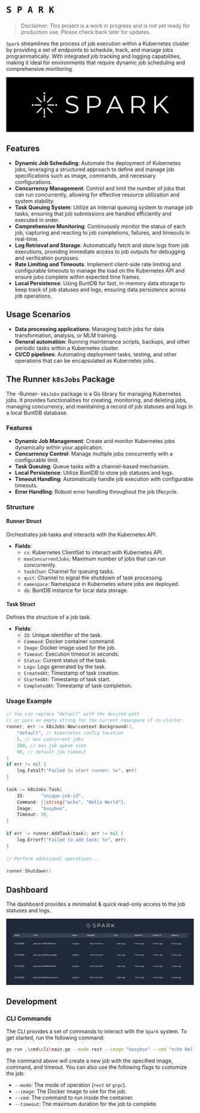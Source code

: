 # `S P A R K`

> Disclaimer: This project is a work in progress and is not yet ready for production use. Please check back later for updates.

`Spark` streamlines the process of job execution within a Kubernetes cluster by providing a set of endpoints to schedule, track, and manage jobs programmatically. With integrated job tracking and logging capabilities, making it ideal for environments that require dynamic job scheduling and comprehensive monitoring.

![](./docs/assets/splash.png)

## Features

- **Dynamic Job Scheduling**: Automate the deployment of Kubernetes jobs, leveraging a structured approach to define and manage job specifications such as image, commands, and necessary configurations.
- **Concurrency Management**: Control and limit the number of jobs that can run concurrently, allowing for effective resource utilization and system stability.
- **Task Queuing System**: Utilize an internal queuing system to manage job tasks, ensuring that job submissions are handled efficiently and executed in order.
- **Comprehensive Monitoring**: Continuously monitor the status of each job, capturing and reacting to job completions, failures, and timeouts in real-time.
- **Log Retrieval and Storage**: Automatically fetch and store logs from job executions, providing immediate access to job outputs for debugging and verification purposes.
- **Rate Limiting and Timeouts**: Implement client-side rate limiting and configurable timeouts to manage the load on the Kubernetes API and ensure jobs complete within expected time frames.
- **Local Persistence**: Using BuntDB for fast, in-memory data storage to keep track of job statuses and logs, ensuring data persistence across job operations.

## Usage Scenarios

- **Data processing applications**: Managing batch jobs for data transformation, analysis, or MLM training.
- **General automation**: Running maintenance scripts, backups, and other periodic tasks within a Kubernetes cluster.
- **CI/CD pipelines**: Automating deployment tasks, testing, and other operations that can be encapsulated as Kubernetes jobs.

## The Runner `k8sJobs` Package

The -Runner- `k8sJobs` package is a Go library for managing Kubernetes jobs. It provides functionalities for creating, monitoring, and deleting jobs, managing concurrency, and maintaining a record of job statuses and logs in a local BuntDB database.

### Features

- **Dynamic Job Management**: Create and monitor Kubernetes jobs dynamically within your application.
- **Concurrency Control**: Manage multiple jobs concurrently with a configurable limit.
- **Task Queuing**: Queue tasks with a channel-based mechanism.
- **Local Persistence**: Utilize BuntDB to store job statuses and logs.
- **Timeout Handling**: Automatically handle job execution with configurable timeouts.
- **Error Handling**: Robust error handling throughout the job lifecycle.

### Structure

#### Runner Struct

Orchestrates job tasks and interacts with the Kubernetes API.

- **Fields**:
    - `cs`: Kubernetes ClientSet to interact with Kubernetes API.
    - `maxConcurrentJobs`: Maximum number of jobs that can run concurrently.
    - `taskChan`: Channel for queuing tasks.
    - `quit`: Channel to signal the shutdown of task processing.
    - `namespace`: Namespace in Kubernetes where jobs are deployed.
    - `db`: BuntDB instance for local data storage.

#### Task Struct

Defines the structure of a job task.

- **Fields**:
    - `ID`: Unique identifier of the task.
    - `Command`: Docker container command.
    - `Image`: Docker image used for the job.
    - `Timeout`: Execution timeout in seconds.
    - `Status`: Current status of the task.
    - `Logs`: Logs generated by the task.
    - `CreatedAt`: Timestamp of task creation.
    - `StartedAt`: Timestamp of task start.
    - `CompletedAt`: Timestamp of task completion.

### Usage Example

```go
// You can replace "default" with the desired path 
// or pass an empty string for the current namespace if in-cluster.
runner, err := k8sJobs.New(context.Background(), 
    "default", // kubernetes config location
    5, // max concurrent jobs
    100, // max job queue size
    60, // default job timeout
)
if err != nil {
    log.Fatalf("Failed to start runner: %v", err)
}

task := k8sJobs.Task{
    ID:      "unique-job-id",
    Command: []string{"echo", "Hello World"},
    Image:   "busybox",
    Timeout: 30,
}

if err := runner.AddTask(task); err != nil {
    log.Errorf("Failed to add task: %v", err)
}

// Perform additional operations...

runner.Shutdown()
```

## Dashboard

The dashboard provides a minimalist & quick read-only access to the job statuses and logs.

![](./docs/assets/dashboard.png)

## Development

### CLI Commands

The CLI provides a set of commands to interact with the `Spark` system. To get started, run the following command:

```bash
go run .\cmd\cli\main.go --mode rest --image "busybox" --cmd "echo Hello World" --timeout 60
```

The command above will create a new job with the specified image, command, and timeout. You can also use the following flags to customize the job:

- `--mode`: The mode of operation (`rest` or `grpc`).
- `--image`: The Docker image to use for the job.
- `--cmd`: The command to run inside the container.
- `--timeout`: The maximum duration for the job to complete.
